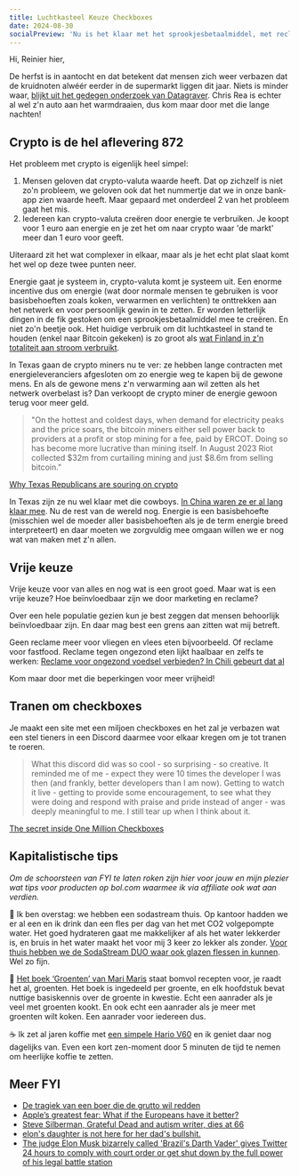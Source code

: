 ```yaml
---
title: Luchtkasteel Keuze Checkboxes
date: 2024-08-30
socialPreview: 'Nu is het klaar met het sprookjesbetaalmiddel, met reclame voor ongezond eten en emotieloze checkboxes'
---
```


Hi, Reinier hier,

De herfst is in aantocht en dat betekent dat mensen zich weer verbazen dat de kruidnoten alwéér eerder in de supermarkt liggen dit jaar. Niets is minder waar, [blijkt uit het gedegen onderzoek van Datagraver](https://mastodon.social/@Datagraver/113001524666446336). Chris Rea is echter al wel z'n auto aan het warmdraaien, dus kom maar door met die lange nachten!

## Crypto is de hel aflevering 872

Het probleem met crypto is eigenlijk heel simpel:

1. Mensen geloven dat crypto-valuta waarde heeft. Dat op zichzelf is niet zo'n probleem, we geloven ook dat het nummertje dat we in onze bank-app zien waarde heeft. Maar gepaard met onderdeel 2 van het probleem gaat het mis.
2. Iedereen kan crypto-valuta creëren door energie te verbruiken. Je koopt voor 1 euro aan energie en je zet het om naar crypto waar 'de markt' meer dan 1 euro voor geeft.

Uiteraard zit het wat complexer in elkaar, maar als je het echt plat slaat komt het wel op deze twee punten neer.

Energie gaat je systeem in, crypto-valuta komt je systeem uit. Een enorme incentive dus om energie (wat door normale mensen te gebruiken is voor basisbehoeften zoals koken, verwarmen en verlichten) te onttrekken aan het netwerk en voor persoonlijk gewin in te zetten. Er worden letterlijk dingen in de fik gestoken om een sprookjesbetaalmiddel mee te creëren. En niet zo'n beetje ook. Het huidige verbruik om dit luchtkasteel in stand te houden (enkel naar Bitcoin gekeken) is zo groot als [wat Finland in z'n totaliteit aan stroom verbruikt](https://digiconomist.net/bitcoin-energy-consumption).

In Texas gaan de crypto miners nu te ver: ze hebben lange contracten met energieleveranciers afgesloten om zo energie weg te kapen bij de gewone mens. En als de gewone mens z'n verwarming aan wil zetten als het netwerk overbelast is? Dan verkoopt de crypto miner de energie gewoon terug voor meer geld.

> "On the hottest and coldest days, when demand for electricity peaks and the price soars, the bitcoin miners either sell power back to providers at a profit or stop mining for a fee, paid by ERCOT. Doing so has become more lucrative than mining itself. In August 2023 Riot collected $32m from curtailing mining and just $8.6m from selling bitcoin."

[Why Texas Republicans are souring on crypto](https://archive.is/ezwst)

In Texas zijn ze nu wel klaar met die cowboys. [In China waren ze er al lang klaar mee](https://www.bbc.com/news/technology-58678907). Nu de rest van de wereld nog. Energie is een basisbehoefte (misschien wel de moeder aller basisbehoeften als je de term energie breed interpreteert) en daar moeten we zorgvuldig mee omgaan willen we er nog wat van maken met z'n allen.

## Vrije keuze

Vrije keuze voor van alles en nog wat is een groot goed. Maar wat is een vrije keuze? Hoe beïnvloedbaar zijn we door marketing en reclame? 

Over een hele populatie gezien kun je best zeggen dat mensen behoorlijk beïnvloedbaar zijn. En daar mag best een grens aan zitten wat mij betreft. 

Geen reclame meer voor vliegen en vlees eten bijvoorbeeld. Of reclame voor fastfood. Reclame tegen ongezond eten lijkt haalbaar en zelfs te werken: [Reclame voor ongezond voedsel verbieden? In Chili gebeurt dat al](https://pointer.kro-ncrv.nl/reclame-voor-ongezond-voedsel-verbieden-in-chili-gebeurt-dat-al)

Kom maar door met die beperkingen voor meer vrijheid!

## Tranen om checkboxes

Je maakt een site met een miljoen checkboxes en het zal je verbazen wat een stel tieners in een Discord daarmee voor elkaar kregen om je tot tranen te roeren.

> What this discord did was so cool - so surprising - so creative. It reminded me of me - expect they were 10 times the developer I was then (and frankly, better developers than I am now). Getting to watch it live - getting to provide some encouragement, to see what they were doing and respond with praise and pride instead of anger - was deeply meaningful to me. I still tear up when I think about it.

[The secret inside One Million Checkboxes](https://eieio.games/essays/the-secret-in-one-million-checkboxes/)

## Kapitalistische tips

_Om de schoorsteen van FYI te laten roken zijn hier voor jouw en mijn plezier wat tips voor producten op bol.com waarmee ik via affiliate ook wat aan verdien._


🚰 Ik ben overstag: we hebben een sodastream thuis. Op kantoor hadden we er al een en ik drink dan een fles per dag van het met CO2 volgepompte water. Het goed hydrateren gaat me makkelijker af als het water lekkerder is, en bruis in het water maakt het voor mij 3 keer zo lekker als zonder. [Voor thuis hebben we de SodaStream DUO waar ook glazen flessen in kunnen](https://partner.bol.com/click/click?p=2&t=url&s=1066120&f=TXL&url=https%3A%2F%2Fwww.bol.com%2Fnl%2Fnl%2Fp%2Fsodastream-duo-zwart-incl-quick-connect-koolzuurcilinder-met-1-glazen-en-1-herbruikbare-plastic-fles%2F9300000040812379%2F&name=SodaStream%20Bruiswatertoestel%20DUO%20Starterkit%20Zwart). Wel zo fijn.

📗 [Het boek ‘Groenten’ van Mari Maris](https://partner.bol.com/click/click?p=2&t=url&s=1066120&f=TXL&url=https%3A%2F%2Fwww.bol.com%2Fnl%2Fnl%2Fp%2Fgroenten%2F9300000042258505%2F&name=Groenten%2C%20Mari%20Maris) staat bomvol recepten voor, je raadt het al, groenten. Het boek is ingedeeld per groente, en elk hoofdstuk bevat nuttige basiskennis over de groente in kwestie. Echt een aanrader als je veel met groenten kookt. En ook echt een aanrader als je meer met groenten wilt koken. Een aanrader voor iedereen dus.

☕️ Ik zet al jaren koffie met [een simpele Hario V60](https://partner.bol.com/click/click?p=2&t=url&s=1066120&f=TXL&url=https%3A%2F%2Fwww.bol.com%2Fnl%2Fnl%2Fp%2Fhario-dripper-v60-02-kunststof-transparant%2F9200000058790620%2F&name=Hario%20Dripper%20V60-02%20Kunststof%20-%20Transparant) en ik geniet daar nog dagelijks van. Even een kort zen-moment door 5 minuten de tijd te nemen om heerlijke koffie te zetten.


## Meer FYI

- [De tragiek van een boer die de grutto wil redden](https://decorrespondent.nl/15537/de-tragiek-van-een-boer-die-de-grutto-wil-redden/2e0f5cf2-c38a-05ab-2f27-eef682908577)
- [Apple’s greatest fear: What if the Europeans have it better?](https://sixcolors.com/offsite/2024/08/32250/)
- [Steve Silberman, Grateful Dead and autism writer, dies at 66](https://sfstandard.com/2024/08/29/grateful-dead-autism-writer-steve-silberman-dies/)
- [elon's daughter is not here for her dad's bullshit.](https://pdx.social/@zuul/112913160199444157)
- [The judge Elon Musk bizarrely called 'Brazil's Darth Vader' gives Twitter 24 hours to comply with court order or get shut down by the full power of his legal battle station](https://www.pcgamer.com/software/platforms/the-judge-elon-musk-bizarrely-called-brazils-darth-vader-gives-twitter-24-hours-to-comply-with-court-order-or-get-shut-down-by-the-full-power-of-his-legal-battle-station/)
